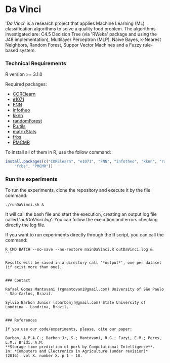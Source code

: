 Da Vinci
=====

'*Da Vinci*' is a research project that applies Machine Learning (ML) classification algorithms to solve a quality food problem. 
The algorithms investigated are: C4.5 Decision Tree (via 'RWeka' package and using the J48 implementation), Multilayer Perceptron (MLP), 
Naive Bayes, k-Nearest Neighbors, Random Forest, Suppor Vector Machines and a Fuzzy rule-based system.

### Technical Requirements

R version >= 3.1.0

Required packages: 
* [CORElearn](https://cran.r-project.org/web/packages/CORElearn/index.html)
* [e1071](https://cran.r-project.org/web/packages/e1071/index.html)
* [FNN](https://cran.r-project.org/web/packages/FNN/index.html) 
* [infotheo](https://cran.r-project.org/web/packages/infotheo/index.html) 
* [kknn](https://cran.r-project.org/web/packages/kknn/index.html)
* [randomForest](https://cran.r-project.org/web/packages/randomForest/index.html) 
* [R.utils](https://cran.r-project.org/web/packages/R.utils/index.html) 
* [matrixStats](https://cran.r-project.org/web/packages/matrixStats/index.html) 
* [frbs](https://cran.r-project.org/web/packages/frbs/index.html) 
* [PMCMR](https://cran.r-project.org/web/packages/PMCMR/index.html)

To install all of them in R, use the follow command:
```R
install.packages(c("CORElearn", "e1071", "FNN", "infotheo", "kknn", "randomForest", "R.utils", "matrixStats", 
    "frbs", "PMCMR"))
```

### Run the experiments

To run the experiments, clone the repository and execute it by the file command:

```
./runDaVinci.sh &
```
It will call the bash file and start the execution, creating an output log file called '*outDaVinci.log*'. You can follow 
the execution and errors checking directly the log file.

If you want to run experiments directly through the R script, you can call the command:

````
R CMD BATCH --no-save --no-restore mainDaVinci.R outDaVinci.log &
```

Results will be saved in a directory call '*output*', one per dataset (if exist more than one).


### Contact

Rafael Gomes Mantovani (rgmantovani@gmail.com) University of São Paulo - São Carlos, Brazil.

Sylvio Barbon Junior (sbarbonjr@gmail.com) State University of Londrina - Londrina, Brazil.


### References

If you use our code/experiments, please, cite our paper:

Barbon, A.P.A.C.; Barbon Jr, S.; Mantovani, R.G.; Fuzyi, E.M.; Peres, L.M.; Bridi, A.M. 
**Storage time prediction of pork by Computational Intelligence**. 
In: *Computers and Electronics in Agriculture (under revision)* (2016). vol X. number X. p 1 - 18. 
